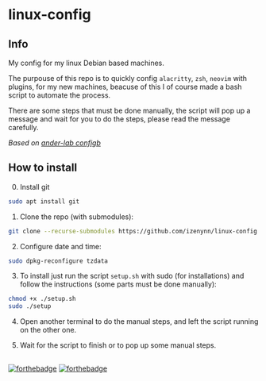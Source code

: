 # linux-config

## Info

My config for my linux Debian based machines.

The purpouse of this repo is to quickly config `alacritty`, `zsh`, `neovim` with plugins, for my new machines, beacuse of this I of course made a bash script to automate the process.

There are some steps that must be done manually, the script will pop up a message and wait for you to do the steps, please read the message carefully.

*Based on [ander-lab configb](https://github.com/ander-lab/config)*

## How to install

0. Install git
```sh
sudo apt install git
```

1. Clone the repo (with submodules):
```sh
git clone --recurse-submodules https://github.com/izenynn/linux-config.git
```

2. Configure date and time:
```sh
sudo dpkg-reconfigure tzdata
```

3. To install just run the script `setup.sh` with sudo (for installations) and follow the instructions (some parts must be done manually):
```sh
chmod +x ./setup.sh
sudo ./setup
```

4. Open another terminal to do the manual steps, and left the script running on the other one.

5. Wait for the script to finish or to pop up some manual steps.

##
[![forthebadge](https://forthebadge.com/images/badges/0-percent-optimized.svg)](https://forthebadge.com)
[![forthebadge](https://forthebadge.com/images/badges/made-with-crayons.svg)](https://forthebadge.com)
